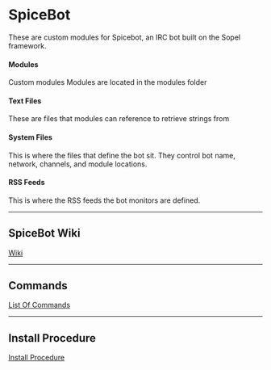 # SpiceBot

These are custom modules for Spicebot, an IRC bot built on the Sopel framework.

#### Modules
Custom modules Modules are located in the modules folder

#### Text Files
These are files that modules can reference to retrieve strings from

#### System Files
This is where the files that define the bot sit. They control bot name, network, channels, and module locations.

#### RSS Feeds
This is where the RSS feeds the bot monitors are defined.
______________________________________

## SpiceBot Wiki

[Wiki](https://github.com/deathbybandaid/SpiceBot/wiki)

______________________________________

## Commands

[List Of Commands](https://github.com/deathbybandaid/SpiceBot/wiki/Modules)
______________________________________

## Install Procedure

[Install Procedure](https://github.com/deathbybandaid/SpiceBot/wiki/Installation-Procedure)
